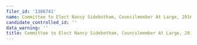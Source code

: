 ```yaml
---
filer_id: '1386741'
name: Committee to Elect Nancy Sidebotham, Councilmember At Large, 2016
candidate_controlled_id: ''
data_warning: ''
title: Committee to Elect Nancy Sidebotham, Councilmember At Large, 2016
---
```

